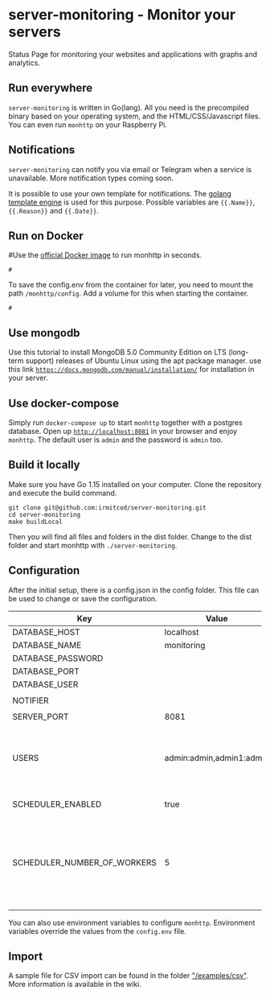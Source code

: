 # server-monitoring - Monitor your servers

Status Page for monitoring your websites and applications with graphs and analytics.

## Run everywhere

`server-monitoring` is written in Go(lang). All you need is the precompiled binary based on your operating system, and the
HTML/CSS/Javascript files. You can even run `monhttp` on your Raspberry Pi.

## Notifications

`server-monitoring` can notify you via email or Telegram when a service is unavailable. More notification types coming soon.

It is possible to use your own template for notifications. The [golang template engine](https://golang.org/pkg/text/template/#example_Template) is used for this purpose. Possible variables are `{{.Name}}`, `{{.Reason}}` and `{{.Date}}`.

## Run on Docker

#Use the [official Docker image](https://hub.docker.com/r/koloooo/monhttp) to run monhttp in seconds.

``` shell
#
```

To save the config.env from the container for later, you need to mount the path `/monhttp/config`. Add a volume for this
when starting the container.

``` shell
#
```
## Use mongodb
Use this tutorial to install MongoDB 5.0 Community Edition on LTS (long-term support) releases of Ubuntu Linux using the apt package manager.
 use this link [`https://docs.mongodb.com/manual/installation/`](https://docs.mongodb.com/manual/installation/) for installation in your server.

## Use docker-compose

Simply run `docker-compose up` to start `monhttp` together with a postgres database. Open
up [`http://localhost:8081`](http://localhost:8081) in your browser and enjoy `monhttp`. The default user is `admin` and
the password is `admin` too.

## Build it locally

Make sure you have Go 1.15 installed on your computer. Clone the repository and execute the build
command.

``` shell
git clone git@github.com:irmitcod/server-monitoring.git
cd server-monitoring
make buildLocal
```

Then you will find all files and folders in the dist folder. Change to the dist folder and start monhttp
with `./server-monitoring`.

## Configuration

After the initial setup, there is a config.json in the config folder. This file can be used to change or save the
configuration.

| Key  | Value  | Description  |
|---|---|---|
| DATABASE_HOST | localhost  |   |
| DATABASE_NAME |  monitoring |   |
| DATABASE_PASSWORD |  |   |
| DATABASE_PORT |   |   |
| DATABASE_USER |   |   |
|   |   |   |
| NOTIFIER |   |   |
|   |   |   |
| SERVER_PORT | 8081  |   |
|   |   |   |
| USERS | admin:admin,admin1:admin  | A list in the format "name:password" you can add here as many users as you want to  |
|   |   |   |
| SCHEDULER_ENABLED  | true  | If false, then no data is collected  |
| SCHEDULER_NUMBER_OF_WORKERS  | 5  | How many "workers" should process the services asynchronously. If there are many services, the value should be increased.  |


You can also use environment variables to configure `monhttp`. Environment variables override the values from the `config.env` file.

## Import

A sample file for CSV import can be found in the folder ["/examples/csv"](https://github.com/koloo91/monhttp/tree/main/examples/csv). More information is available in the wiki.